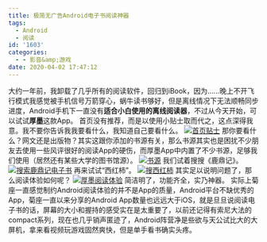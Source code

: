 ```yaml
---
title: 极简无广告Android电子书阅读神器
tags:
  - Android
  - 阅读
id: '1603'
categories:
  - - 影音&amp;游戏
date: 2020-04-02 17:47:12
---
```


大约一年前，我卸载了几乎所有的阅读软件，回归到iBook，因为......晚上不开飞行模式我感觉被手机信号万箭穿心，蜗牛读书够好，但是离线情况下无法顺畅同步进度，Android手机下一直没有**适合小白使用的离线阅读器**，不过从今天开始，可以试试**厚墨**这款App。 首页没有推荐，而是以使用小贴士取而代之，这点深得我意。我不要你告诉我我要看什么，我知道自己要看什么。 [![首页贴士](https://i.loli.net/2020/04/02/IbKR2FdUeiD498Y.jpg)](https://i.loli.net/2020/04/02/IbKR2FdUeiD498Y.jpg) 那你要看什么？网文还是出版物？其实这跟你添加的书源有关，那么书源其实也是困扰不少朋友去使用一些风评很好的阅读App的硬伤，而厚墨App中内置了不少书源，足够我们使用（居然还有某些大学的图书馆源）。 [![书源](https://i.loli.net/2020/04/02/BvoALXYWt5M4H3j.jpg)](https://i.loli.net/2020/04/02/BvoALXYWt5M4H3j.jpg) 我们试着搜搜《鹿鼎记》。 [![搜索鹿鼎记电子书](https://i.loli.net/2020/04/02/RYptMxGrX9Uf4bL.jpg)](https://i.loli.net/2020/04/02/RYptMxGrX9Uf4bL.jpg) 再来试试“西红柿”。 [![搜西红柿](https://i.loli.net/2020/04/02/4BVxgqMEHkwT3SK.jpg)](https://i.loli.net/2020/04/02/4BVxgqMEHkwT3SK.jpg) 其实足以说明问题了，那么阅读体验如何呢？ [![厚墨阅读体验](https://i.loli.net/2020/04/02/D67Q2NXP1MhwBbs.jpg)](https://i.loli.net/2020/04/02/D67Q2NXP1MhwBbs.jpg) 简洁明了，功能齐全，实乃神器。 实际上菊座一直感觉制约Android阅读体验的并不是App的质量，Android平台不缺优秀的App，菊座一直以来分享的Android App数量也远远大于iOS，就是旦旦说阅读电子书的话，屏幕的大小和握持的感受实在是太重要了，以前还记得有索尼大法的compact系列，现在也几乎销声匿迹了，Android阵营净是些欲与天公试比大的大屏机，拿来看视频玩游戏固然爽快，但是单手看书确实头疼。